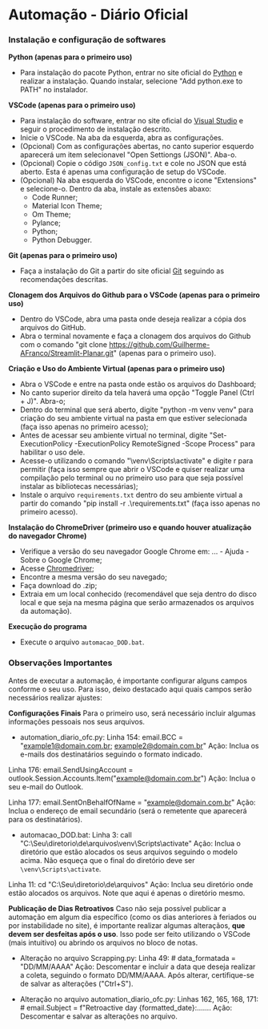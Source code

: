 # Automação - Diário Oficial

### Instalação e configuração de softwares

**Python (apenas para o primeiro uso)**
- Para instalação do pacote Python, entrar no site oficial do [Python](https://www.python.org/downloads/windows/) e realizar a instalação. Quando instalar, selecione "Add python.exe to PATH" no instalador.

**VSCode (apenas para o primeiro uso)**
- Para instalação do software, entrar no site oficial do [Visual Studio](https://code.visualstudio.com/) e seguir o procedimento de instalação descrito.
- Inicie o VSCode. Na aba da esquerda, abra as configurações.
- (Opcional) Com as configurações abertas, no canto superior esquerdo aparecerá um item selecionavel "Open Settiongs (JSON)". Aba-o.
- (Opcional) Copie o código `JSON_config.txt` e cole no JSON que está aberto. Esta é apenas uma configuração de setup do VSCode.
- (Opcional) Na aba esquerda do VSCode, encontre o icone "Extensions" e selecione-o. Dentro da aba, instale as extensões abaxo:
  - Code Runner;
  - Material Icon Theme;
  - Om Theme;
  - Pylance;
  - Python;
  - Python Debugger.

**Git (apenas para o primeiro uso)**
- Faça a instalação do Git a partir do site oficial [Git](https://git-scm.com/downloads) seguindo as recomendações descritas.

**Clonagem dos Arquivos do Github para o VSCode (apenas para o primeiro uso)**
- Dentro do VSCode, abra uma pasta onde deseja realizar a cópia dos arquivos do GitHub.
- Abra o terminal novamente e faça a clonagem dos arquivos do Github com o comando "git clone https://github.com/Guilherme-AFranco/Streamlit-Planar.git" (apenas para o primeiro uso).

**Criação e Uso do Ambiente Virtual (apenas para o primeiro uso)**
- Abra o VSCode e entre na pasta onde estão os arquivos do Dashboard;
- No canto superior direito da tela haverá uma opção "Toggle Panel (Ctrl + J)". Abra-o;
- Dentro do terminal que será aberto, digite "python -m venv venv" para criação do seu ambiente virtual na pasta em que estiver selecionada (faça isso apenas no primeiro acesso);
- Antes de acessar seu ambiente virtual no terminal, digite "Set-ExecutionPolicy -ExecutionPolicy RemoteSigned -Scope Process" para habilitar o uso dele.
- Acesse-o utilizando o comando "\venv\Scripts\activate" e digite r para permitir (faça isso sempre que abrir o VSCode e quiser realizar uma compilação pelo terminal ou no primeiro uso para que seja possível instalar as bibliotecas necessárias);
- Instale o arquivo `requirements.txt` dentro do seu ambiente virtual a partir do comando "pip install -r .\requirements.txt" (faça isso apenas no primeiro acesso).

**Instalação do ChromeDriver (primeiro uso e quando houver atualização do navegador Chrome)**
- Verifique a versão do seu navegador Google Chrome em: ... - Ajuda - Sobre o Google Chrome;
- Acesse [Chromedriver](https://googlechromelabs.github.io/chrome-for-testing/);
- Encontre a mesma versão do seu navegado;
- Faça download do .zip;
- Extraia em um local conhecido (recomendável que seja dentro do disco local e que seja na mesma página que serão armazenados os arquivos da automação).

**Execução do programa**
- Execute o arquivo `automacao_DOD.bat`.

### Observações Importantes

Antes de executar a automação, é importante configurar alguns campos conforme o seu uso. Para isso, deixo destacado aqui quais campos serão necessários realizar ajustes:

**Configurações Finais**
Para o primeiro uso, será necessário incluir algumas informações pessoais nos seus arquivos.

- automation_diario_ofc.py:
Linha 154: email.BCC = "example1@domain.com.br; example2@domain.com.br"
Ação: Inclua os e-mails dos destinatários seguindo o formato indicado.

Linha 176: email.SendUsingAccount = outlook.Session.Accounts.Item("example@domain.com.br")
Ação: Inclua o seu e-mail do Outlook.

Linha 177: email.SentOnBehalfOfName = "example@domain.com.br"
Ação: Inclua o endereço de email secundário (será o remetente que aparecerá para os destinatários).

- automacao_DOD.bat:
Linha 3: call "C:\Seu\diretorio\de\arquivos\venv\Scripts\activate"
Ação: Inclua o diretório que estão alocados os seus arquivos seguindo o modelo acima. Não esqueça que o final do diretório deve ser `\venv\Scripts\activate`.

Linha 11: cd "C:\Seu\diretorio\de\arquivos"
Ação: Inclua seu diretório onde estão alocados os arquivos. Note que aqui é apenas o diretório mesmo.

**Publicação de Dias Retroativos**
Caso não seja possível publicar a automação em algum dia específico (como os dias anteriores à feriados ou por instabilidade no site), é importante realizar algumas alteraçãos, **que devem ser desfeitas após o uso**. Isso pode ser feito utilizando o VSCode (mais intuitivo) ou abrindo os arquivos no bloco de notas.

- Alteração no arquivo Scrapping.py:
Linha 49: # data_formatada = "DD/MM/AAAA"
Ação: Descomentar e incluir a data que deseja realizar a coleta, seguindo o formato DD/MM/AAAA. Após alterar, certifique-se de salvar as alterações ("Ctrl+S").

- Alteração no arquivo automation_diario_ofc.py:
Linhas 162, 165, 168, 171: # email.Subject = f"Retroactive day {formatted_date}:.......
Ação: Descomentar e salvar as alterações no arquivo.
